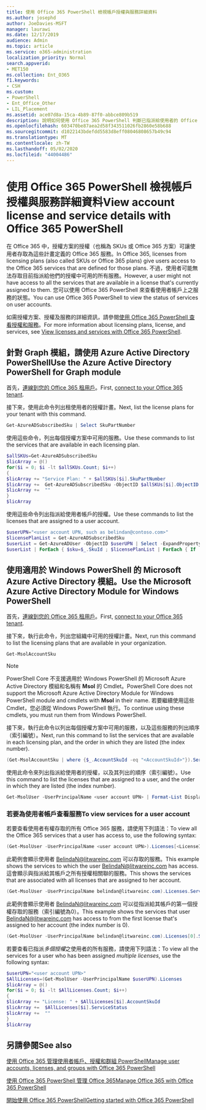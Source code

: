 ```yaml
---
title: 使用 Office 365 PowerShell 檢視帳戶授權與服務詳細資料
ms.author: josephd
author: JoeDavies-MSFT
manager: laurawi
ms.date: 12/17/2019
audience: Admin
ms.topic: article
ms.service: o365-administration
localization_priority: Normal
search.appverid:
- MET150
ms.collection: Ent_O365
f1.keywords:
- CSH
ms.custom:
- PowerShell
- Ent_Office_Other
- LIL_Placement
ms.assetid: ace07d8a-15ca-4b89-87f0-abbce809b519
description: 說明如何使用 Office 365 PowerShell 判斷已指派給使用者的 Office 365 服務。
ms.openlocfilehash: 603470be87aea2d58f343511026fb2860e58b688
ms.sourcegitcommit: d1022143bdefdd5583d8eff08046808657b49c94
ms.translationtype: MT
ms.contentlocale: zh-TW
ms.lasthandoff: 05/02/2020
ms.locfileid: "44004486"
---
```

# <a name="view-account-license-and-service-details-with-office-365-powershell"></a><span data-ttu-id="b75ce-103">使用 Office 365 PowerShell 檢視帳戶授權與服務詳細資料</span><span class="sxs-lookup"><span data-stu-id="b75ce-103">View account license and service details with Office 365 PowerShell</span></span>

<span data-ttu-id="b75ce-104">在 Office 365 中，授權方案的授權（也稱為 SKUs 或 Office 365 方案）可讓使用者存取為這些計畫定義的 Office 365 服務。</span><span class="sxs-lookup"><span data-stu-id="b75ce-104">In Office 365, licenses from licensing plans (also called SKUs or Office 365 plans) give users access to the Office 365 services that are defined for those plans.</span></span> <span data-ttu-id="b75ce-105">不過，使用者可能無法存取目前指派給他們的授權中可用的所有服務。</span><span class="sxs-lookup"><span data-stu-id="b75ce-105">However, a user might not have access to all the services that are available in a license that's currently assigned to them.</span></span> <span data-ttu-id="b75ce-106">您可以使用 Office 365 PowerShell 來查看使用者帳戶上之服務的狀態。</span><span class="sxs-lookup"><span data-stu-id="b75ce-106">You can use Office 365 PowerShell to view the status of services on user accounts.</span></span> 

<span data-ttu-id="b75ce-107">如需授權方案、授權及服務的詳細資訊，請參閱[使用 Office 365 PowerShell 查看授權和服務](view-licenses-and-services-with-office-365-powershell.md)。</span><span class="sxs-lookup"><span data-stu-id="b75ce-107">For more information about licensing plans, license, and services, see [View licenses and services with Office 365 PowerShell](view-licenses-and-services-with-office-365-powershell.md).</span></span>

## <a name="use-the-azure-active-directory-powershell-for-graph-module"></a><span data-ttu-id="b75ce-108">針對 Graph 模組，請使用 Azure Active Directory PowerShell</span><span class="sxs-lookup"><span data-stu-id="b75ce-108">Use the Azure Active Directory PowerShell for Graph module</span></span>

<span data-ttu-id="b75ce-109">首先，[連線到您的 Office 365 租用戶](connect-to-office-365-powershell.md#connect-with-the-azure-active-directory-powershell-for-graph-module)。</span><span class="sxs-lookup"><span data-stu-id="b75ce-109">First, [connect to your Office 365 tenant](connect-to-office-365-powershell.md#connect-with-the-azure-active-directory-powershell-for-graph-module).</span></span>
  
<span data-ttu-id="b75ce-110">接下來，使用此命令列出租使用者的授權計畫。</span><span class="sxs-lookup"><span data-stu-id="b75ce-110">Next, list the license plans for your tenant with this command.</span></span>

```powershell
Get-AzureADSubscribedSku | Select SkuPartNumber
```

<span data-ttu-id="b75ce-111">使用這些命令，列出每個授權方案中可用的服務。</span><span class="sxs-lookup"><span data-stu-id="b75ce-111">Use these commands to list the services that are available in each licensing plan.</span></span>

```powershell
$allSKUs=Get-AzureADSubscribedSku
$licArray = @()
for($i = 0; $i -lt $allSKUs.Count; $i++)
{
$licArray += "Service Plan: " + $allSKUs[$i].SkuPartNumber
$licArray +=  Get-AzureADSubscribedSku -ObjectID $allSKUs[$i].ObjectID | Select -ExpandProperty ServicePlans
$licArray +=  ""
}
$licArray
```

<span data-ttu-id="b75ce-112">使用這些命令列出指派給使用者帳戶的授權。</span><span class="sxs-lookup"><span data-stu-id="b75ce-112">Use these commands to list the licenses that are assigned to a user account.</span></span>

```powershell
$userUPN="<user account UPN, such as belindan@contoso.com>"
$licensePlanList = Get-AzureADSubscribedSku
$userList = Get-AzureADUser -ObjectID $userUPN | Select -ExpandProperty AssignedLicenses | Select SkuID 
$userList | ForEach { $sku=$_.SkuId ; $licensePlanList | ForEach { If ( $sku -eq $_.ObjectId.substring($_.ObjectId.length - 36, 36) ) { Write-Host $_.SkuPartNumber } } }
```

## <a name="use-the-microsoft-azure-active-directory-module-for-windows-powershell"></a><span data-ttu-id="b75ce-113">使用適用於 Windows PowerShell 的 Microsoft Azure Active Directory 模組。</span><span class="sxs-lookup"><span data-stu-id="b75ce-113">Use the Microsoft Azure Active Directory Module for Windows PowerShell</span></span>

<span data-ttu-id="b75ce-114">首先，[連線到您的 Office 365 租用戶](connect-to-office-365-powershell.md#connect-with-the-microsoft-azure-active-directory-module-for-windows-powershell)。</span><span class="sxs-lookup"><span data-stu-id="b75ce-114">First, [connect to your Office 365 tenant](connect-to-office-365-powershell.md#connect-with-the-microsoft-azure-active-directory-module-for-windows-powershell).</span></span>

<span data-ttu-id="b75ce-115">接下來，執行此命令，列出您組織中可用的授權計畫。</span><span class="sxs-lookup"><span data-stu-id="b75ce-115">Next, run this command to list the licensing plans that are available in your organization.</span></span> 

```powershell
Get-MsolAccountSku
```
>[!Note]
><span data-ttu-id="b75ce-116">PowerShell Core 不支援適用於 Windows PowerShell 的 Microsoft Azure Active Directory 模組和名稱有 **Msol** 的 Cmdlet。</span><span class="sxs-lookup"><span data-stu-id="b75ce-116">PowerShell Core does not support the Microsoft Azure Active Directory Module for Windows PowerShell module and cmdlets with **Msol** in their name.</span></span> <span data-ttu-id="b75ce-117">若要繼續使用這些 Cmdlet，您必須從 Windows PowerShell 執行。</span><span class="sxs-lookup"><span data-stu-id="b75ce-117">To continue using these cmdlets, you must run them from Windows PowerShell.</span></span>
>

<span data-ttu-id="b75ce-118">接下來，執行此命令以列出每個授權方案中可用的服務，以及這些服務的列出順序（索引編號）。</span><span class="sxs-lookup"><span data-stu-id="b75ce-118">Next, run this command to list the services that are available in each licensing plan, and the order in which they are listed (the index number).</span></span>

```powershell
(Get-MsolAccountSku | where {$_.AccountSkuId -eq "<AccountSkuId>"}).ServiceStatus
```
  
<span data-ttu-id="b75ce-119">使用此命令來列出指派給使用者的授權，以及其列出的順序（索引編號）。</span><span class="sxs-lookup"><span data-stu-id="b75ce-119">Use this command to list the licenses that are assigned to a user, and the order in which they are listed (the index number).</span></span>

```powershell
Get-MsolUser -UserPrincipalName <user account UPN> | Format-List DisplayName,Licenses
```

### <a name="to-view-services-for-a-user-account"></a><span data-ttu-id="b75ce-120">若要為使用者帳戶查看服務</span><span class="sxs-lookup"><span data-stu-id="b75ce-120">To view services for a user account</span></span>

<span data-ttu-id="b75ce-121">若要查看使用者有權存取的所有 Office 365 服務，請使用下列語法：</span><span class="sxs-lookup"><span data-stu-id="b75ce-121">To view all the Office 365 services that a user has access to, use the following syntax:</span></span>
  
```powershell
(Get-MsolUser -UserPrincipalName <user account UPN>).Licenses[<LicenseIndexNumber>].ServiceStatus
```

<span data-ttu-id="b75ce-122">此範例會顯示使用者 BelindaN@litwareinc.com 可以存取的服務。</span><span class="sxs-lookup"><span data-stu-id="b75ce-122">This example shows the services to which the user BelindaN@litwareinc.com has access.</span></span> <span data-ttu-id="b75ce-123">這會顯示與指派給其帳戶之所有授權相關聯的服務。</span><span class="sxs-lookup"><span data-stu-id="b75ce-123">This shows the services that are associated with all licenses that are assigned to her account.</span></span>
  
```powershell
(Get-MsolUser -UserPrincipalName belindan@litwareinc.com).Licenses.ServiceStatus
```

<span data-ttu-id="b75ce-124">此範例會顯示使用者 BelindaN@litwareinc.com 可以從指派給其帳戶的第一個授權存取的服務（索引編號為0）。</span><span class="sxs-lookup"><span data-stu-id="b75ce-124">This example shows the services that user BelindaN@litwareinc.com has access to from the first license that's assigned to her account (the index number is 0).</span></span>
  
```powershell
(Get-MsolUser -UserPrincipalName belindan@litwareinc.com).Licenses[0].ServiceStatus
```

<span data-ttu-id="b75ce-125">若要查看已指派*多個授權*之使用者的所有服務，請使用下列語法：</span><span class="sxs-lookup"><span data-stu-id="b75ce-125">To view all the services for a user who has been assigned *multiple licenses*, use the following syntax:</span></span>

```powershell
$userUPN="<user account UPN>"
$AllLicenses=(Get-MsolUser -UserPrincipalName $userUPN).Licenses
$licArray = @()
for($i = 0; $i -lt $AllLicenses.Count; $i++)
{
$licArray += "License: " + $AllLicenses[$i].AccountSkuId
$licArray +=  $AllLicenses[$i].ServiceStatus
$licArray +=  ""
}
$licArray
```
 
## <a name="see-also"></a><span data-ttu-id="b75ce-126">另請參閱</span><span class="sxs-lookup"><span data-stu-id="b75ce-126">See also</span></span>

[<span data-ttu-id="b75ce-127">使用 Office 365 管理使用者帳戶、授權和群組 PowerShell</span><span class="sxs-lookup"><span data-stu-id="b75ce-127">Manage user accounts, licenses, and groups with Office 365 PowerShell</span></span>](manage-user-accounts-and-licenses-with-office-365-powershell.md)
  
[<span data-ttu-id="b75ce-128">使用 Office 365 PowerShell 管理 Office 365</span><span class="sxs-lookup"><span data-stu-id="b75ce-128">Manage Office 365 with Office 365 PowerShell</span></span>](manage-office-365-with-office-365-powershell.md)
  
[<span data-ttu-id="b75ce-129">開始使用 Office 365 PowerShell</span><span class="sxs-lookup"><span data-stu-id="b75ce-129">Getting started with Office 365 PowerShell</span></span>](getting-started-with-office-365-powershell.md)
